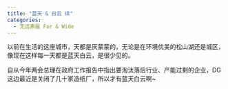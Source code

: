 ```yaml
---
title: "蓝天 & 白云 续"
categories:
  - 无远弗届 Far & Wide
---
```


以前在生活的这座城市，天都是灰蒙蒙的，无论是在环境优美的松山湖还是城区，像现在这样每一天都是蓝天白云，是很少见的。

自从今年两会总理在政府工作报告中指出要淘汰落后行业、产能过剩的企业，DG这边最近是关闭了几十家造纸厂，所以才有蓝天白云啊~
